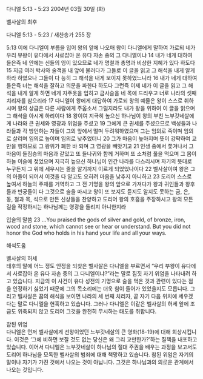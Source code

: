 다니엘 5:13 - 5:23 
2004년 03월 30일 (화)

벨사살의 최후



다니엘 5:13 - 5:23 / 새찬송가 255 장


5:13 이에 다니엘이 부름을 입어 왕의 앞에 나오매 왕이 다니엘에게 말하여 가로되 네가 우리 부왕이 유다에서 사로잡아 온 유다 자손 중의 그 다니엘이냐 14 내가 네게 대하여 들은즉 네 안에는 신들의 영이 있으므로 네가 명철과 총명과 비상한 지혜가 있다 하도다 15 지금 여러 박사와 술객을 내 앞에 불러다가 그들로 이 글을 읽고 그 해석을 내게 알게 하라 하였으나 그들이 다 능히 그 해석을 내게 보이지 못하였느니라 16 내가 네게 대하여 들은즉 너는 해석을 잘하고 의문을 파한다 하도다 그런즉 이제 네가 이 글을 읽고 그 해석을 내게 알게 하면 네게 자주옷을 입히고 금사슬을 네 목에 드리우고 너로 나라의 셋째 치리자를 삼으리라 17 다니엘이 왕에게 대답하여 가로되 왕의 예물은 왕이 스스로 취하시며 왕의 상급은 다른 사람에게 주옵소서 그럴지라도 내가 왕을 위하여 이 글을 읽으며 그 해석을 아시게 하리이다 18 왕이여 지극히 높으신 하나님이 왕의 부친 느부갓네살에게 나라와 큰 권세와 영광과 위엄을 주셨고 19 그에게 큰 권세를 주셨으므로 백성들과 나라들과 각 방언하는 자들이 그의 앞에서 떨며 두려워하였으며 그는 임의로 죽이며 임의로 살리며 임의로 높이며 임의로 낮추었더니 20 그가 마음이 높아지며 뜻이 강퍅하여 교만을 행하므로 그 왕위가 폐한 바 되며 그 영광을 빼앗기고 21 인생 중에서 쫓겨나서 그 마음이 들짐승의 마음과 같았고 또 들나귀와 함께 거하며 또 소처럼 풀을 먹으며 그 몸이 하늘 이슬에 젖었으며 지극히 높으신 하나님이 인간 나라를 다스리시며 자기의 뜻대로 누구든지 그 위에 세우시는 줄을 알기까지 이르게 되었었나이다 22 벨사살이여 왕은 그의 아들이 되어서 이것을 다 알고도 오히려 마음을 낮추지 아니하고 23 도리어 스스로 높여서 하늘의 주재를 거역하고 그 전 기명을 왕의 앞으로 가져다가 왕과 귀인들과 왕후들과 빈궁들이 다 그것으로 술을 마시고 왕이 또 보지도 듣지도 알지도 못하는 금, 은, 동, 철과 목, 석으로 만든 신상들을 찬양하고 도리어 왕의 호흡을 주장하시고 왕의 모든 길을 작정하시는 하나님께는 영광을 돌리지 아니한지라 

입술의 말씀 
23 …You praised the gods of silver and gold, of bronze, iron, wood and stone, which cannot see or hear or understand. But you did not honor the God who holds in his hand your life and all your ways.

해석도움





벨사살의 허세  
태후의 말에 어느 정도 안정을 되찾은 벨사살은 다니엘을 부르면서 “우리 부왕이 유다에서 사로잡아 온 유다 자손 중의 그 다니엘이냐?”라는 말로 짐짓 자기 위엄을 나타내려 하고 있습니다. 지금의 이 사건이 유다 성전의 기명으로 술을 먹은 것과 관련이 있다는 점을 인정하기 싫었기 때문에 그의 목소리에는 더욱 힘이 들어가 있었을지도 모릅니다. 그리고 벨사살은 꿈의 해석을 보이면 나라의 세 번째 치리자, 곧 자기 다음 위치에 세우겠다는 말로 다니엘을 현혹하고 있습니다. 그러나 다니엘은 이같은 벨사살의 허세 앞에 조금도 위축되지 않고 도리어 그것을 완전히 무시하는 태도를 취합니다.

참된 위엄  
다니엘은 먼저 벨사살에게 선왕이었던 느부갓네살의 큰 영화(18-19)에 대해 회상시킵니다. 이것은 ‘그에 비하면 보잘 것도 없는 당신은 왜 그리 교만한가?’하는 질책을 내포하고 있습니다. 이어서 다니엘은 느부갓네살이 하나님의 절대 주권을 배우는 과정을 보고서도 도리어 하나님을 모독한 벨사살의 범죄에 대해 책망하고 있습니다. 참된 위엄은 자기의 말이나 자기가 가진 것에서 나오는 것이 아닙니다. 그것은 하나님과의 의로운 관계에서 나오는 것입니다.